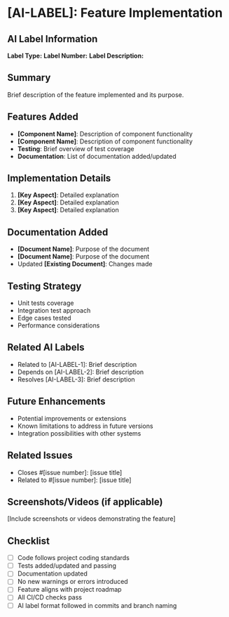 # [AI-LABEL]: Feature Implementation

## AI Label Information
**Label Type:** <!-- e.g., AIR, AIS, AIT, AIM, AIP, AIE -->
**Label Number:** <!-- e.g., 001, 002, etc. -->
**Label Description:** <!-- Brief description of what this label represents -->

## Summary
Brief description of the feature implemented and its purpose.

## Features Added
- **[Component Name]**: Description of component functionality
- **[Component Name]**: Description of component functionality
- **Testing**: Brief overview of test coverage
- **Documentation**: List of documentation added/updated

## Implementation Details
1. **[Key Aspect]**: Detailed explanation
2. **[Key Aspect]**: Detailed explanation
3. **[Key Aspect]**: Detailed explanation

## Documentation Added
- **[Document Name]**: Purpose of the document
- **[Document Name]**: Purpose of the document
- Updated **[Existing Document]**: Changes made

## Testing Strategy
- Unit tests coverage
- Integration test approach
- Edge cases tested
- Performance considerations

## Related AI Labels
<!-- List any related AI labels -->
- Related to [AI-LABEL-1]: Brief description
- Depends on [AI-LABEL-2]: Brief description
- Resolves [AI-LABEL-3]: Brief description

## Future Enhancements
- Potential improvements or extensions
- Known limitations to address in future versions
- Integration possibilities with other systems

## Related Issues
- Closes #[issue number]: [issue title]
- Related to #[issue number]: [issue title]

## Screenshots/Videos (if applicable)
[Include screenshots or videos demonstrating the feature]

## Checklist
- [ ] Code follows project coding standards
- [ ] Tests added/updated and passing
- [ ] Documentation updated
- [ ] No new warnings or errors introduced
- [ ] Feature aligns with project roadmap
- [ ] All CI/CD checks pass
- [ ] AI label format followed in commits and branch naming
